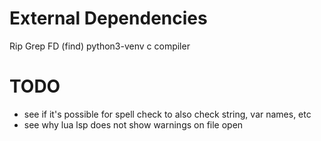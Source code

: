 # External Dependencies
Rip Grep
FD (find)
python3-venv
c compiler

# TODO
* see if it's possible for spell check to also check string, var names, etc
* see why lua lsp does not show warnings on file open

